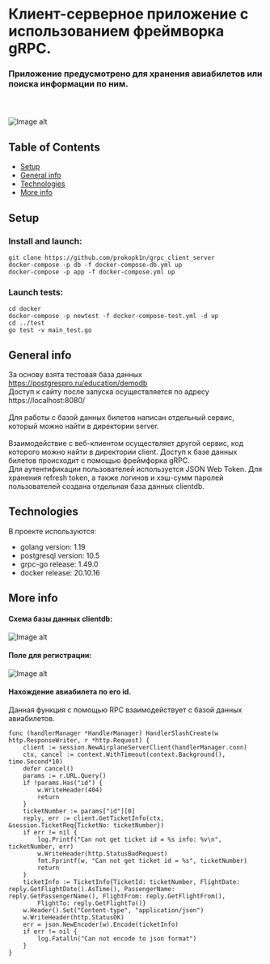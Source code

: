 # Клиент-серверное приложение с использованием фреймворка gRPC.
### Приложение предусмотрено для хранения авиабилетов или поиска информации по ним. <br><br><br>
![Image alt](https://github.com/prokopk1n/resources/blob/main/main_page.png)

## Table of Contents
* [Setup](#setup)
* [General info](#general-info)
* [Technologies](#technologies)
* [More info](#more-info)

## Setup
### Install and launch:
    git clone https://github.com/prokopk1n/grpc_client_server
    docker-compose -p db -f docker-compose-db.yml up
    docker-compose -p app -f docker-compose.yml up
### Launch tests:
    cd docker
    docker-compose -p newtest -f docker-compose-test.yml -d up
    cd ../test
    go test -v main_test.go

## General info
За основу взята тестовая база данных https://postgrespro.ru/education/demodb <br /> 
Доступ к сайту после запуска осуществляется по адресу https://localhost:8080/ <br /><br />
Для работы с базой данных билетов написан отдельный сервис, который можно найти в директории server. <br /><br />
Взаимодействие с веб-клиентом осуществляет другой сервис, код которого можно найти в директории client. Доступ к базе данных билетов происходит с помощью фреймфорка gRPC. </br>
Для аутентификации пользователей используется JSON Web Token. Для хранения refresh token, а также логинов и хэш-сумм паролей пользователей создана отдельная база данных clientdb.

## Technologies
В проекте используются:
* golang version: 1.19
* postgresql version: 10.5
* grpc-go release: 1.49.0
* docker release: 20.10.16

## More info

#### Схема базы данных clientdb:
![Image alt](https://github.com/prokopk1n/resources/blob/main/clientdb.png)

#### Поле для регистрации:
![Image alt](https://github.com/prokopk1n/resources/blob/main/auth.png)

#### Нахождение авиабилета по его id.

Данная функция с помощью RPC взаимодействует с базой данных авиабилетов.
```
func (handlerManager *HandlerManager) HandlerSlashCreate(w http.ResponseWriter, r *http.Request) {
	client := session.NewAirplaneServerClient(handlerManager.conn)
	ctx, cancel := context.WithTimeout(context.Background(), time.Second*10)
	defer cancel()
	params := r.URL.Query()
	if !params.Has("id") {
		w.WriteHeader(404)
		return
	}
	ticketNumber := params["id"][0]
	reply, err := client.GetTicketInfo(ctx, &session.TicketReq{TicketNo: ticketNumber})
	if err != nil {
		log.Printf("Can not get ticket id = %s info: %v\n", ticketNumber, err)
		w.WriteHeader(http.StatusBadRequest)
		fmt.Fprintf(w, "Can not get ticket id = %s", ticketNumber)
		return
	}
	ticketInfo := TicketInfo{TicketId: ticketNumber, FlightDate: reply.GetFlightDate().AsTime(), PassengerName: reply.GetPassengerName(), FlightFrom: reply.GetFlightFrom(),
		FlightTo: reply.GetFlightTo()}
	w.Header().Set("Content-type", "application/json")
	w.WriteHeader(http.StatusOK)
	err = json.NewEncoder(w).Encode(ticketInfo)
	if err != nil {
		log.Fatalln("Can not encode to json format")
	}
}
```
